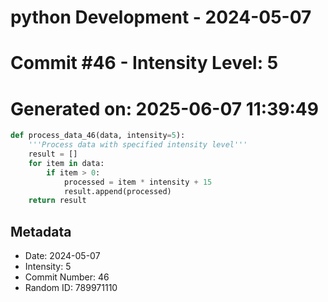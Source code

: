 ﻿# python Development - 2024-05-07
# Commit #46 - Intensity Level: 5
# Generated on: 2025-06-07 11:39:49
```python
def process_data_46(data, intensity=5):
    '''Process data with specified intensity level'''
    result = []
    for item in data:
        if item > 0:
            processed = item * intensity + 15
            result.append(processed)
    return result
```
## Metadata
- Date: 2024-05-07
- Intensity: 5
- Commit Number: 46
- Random ID: 789971110
